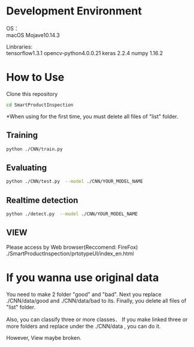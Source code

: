 
# Development Environment

OS：    
macOS Mojave10.14.3

Linbraries:   
tensorflow1.3.1
opencv-python4.0.0.21
keras 2.2.4
numpy 1.16.2


# How to Use

Clone this repository
```bash
cd SmartProductInspection
```

*When using for the first time, you must delete all files of "list" folder.

## Training


```bash
python ./CNN/train.py
```

## Evaluating

```bash
python ./CNN/test.py  --model ./CNN/YOUR_MODEL_NAME
```
## Realtime detection

```bash
python ./detect.py  --model ./CNN/YOUR_MODEL_NAME
```
## VIEW

Please access by Web browser(Reccomend: FireFox)
./SmartProductInspection/prtotypeUI/index_en.html

# If you wanna use original data

You need to make 2 folder "good" and "bad".
Next you replace ./CNN/data/good and ./CNN/data/bad to its.
Finally, you delete all files of "list" folder.

Also, you can classify three or more classes．
If you make linked three or more folders and replace under the ./CNN/data ,
you can do it.

However, View maybe broken.
